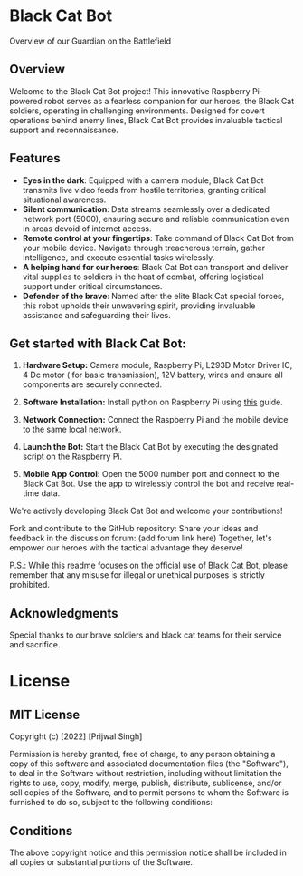 # Black Cat Bot
Overview of our Guardian on the Battlefield

## Overview
Welcome to the Black Cat Bot project! This innovative Raspberry Pi-powered robot serves as a fearless companion for our heroes, the Black Cat soldiers, operating in challenging environments. Designed for covert operations behind enemy lines, Black Cat Bot provides invaluable tactical support and reconnaissance.

## Features

- **Eyes in the dark**: Equipped with a camera module, Black Cat Bot transmits live video feeds from hostile territories, granting critical situational awareness.
- **Silent communication**: Data streams seamlessly over a dedicated network port (5000), ensuring secure and reliable communication even in areas devoid of internet access.
- **Remote control at your fingertips**: Take command of Black Cat Bot from your mobile device. Navigate through treacherous terrain, gather intelligence, and execute essential tasks wirelessly.
- **A helping hand for our heroes**: Black Cat Bot can transport and deliver vital supplies to soldiers in the heat of combat, offering logistical support under critical circumstances.
- **Defender of the brave**: Named after the elite Black Cat special forces, this robot upholds their unwavering spirit, providing invaluable assistance and safeguarding their lives.

## Get started with Black Cat Bot:

1. **Hardware Setup:** Camera module, Raspberry Pi, L293D Motor Driver IC, 4 Dc motor ( for basic transmission), 12V battery, wires and ensure all components are securely connected.

2. **Software Installation:** Install python on Raspberry Pi using [this](https://www.enablegeek.com/tutorial/install-python-on-a-raspberry-pi-step-by-step-guide/) guide.

3. **Network Connection:** Connect the Raspberry Pi and the mobile device to the same local network.

4. **Launch the Bot:** Start the Black Cat Bot by executing the designated script on the Raspberry Pi.

5. **Mobile App Control:** Open the 5000 number port and connect to the Black Cat Bot. Use the app to wirelessly control the bot and receive real-time data.

We're actively developing Black Cat Bot and welcome your contributions!

Fork and contribute to the GitHub repository: 
Share your ideas and feedback in the discussion forum: (add forum link here)
Together, let's empower our heroes with the tactical advantage they deserve!

P.S.: While this readme focuses on the official use of Black Cat Bot, please remember that any misuse for illegal or unethical purposes is strictly prohibited.

## Acknowledgments

Special thanks to our brave soldiers and black cat teams for their service and sacrifice.

# License

## MIT License

Copyright (c) [2022] [Prijwal Singh]

Permission is hereby granted, free of charge, to any person obtaining a copy
of this software and associated documentation files (the "Software"), to deal
in the Software without restriction, including without limitation the rights
to use, copy, modify, merge, publish, distribute, sublicense, and/or sell
copies of the Software, and to permit persons to whom the Software is
furnished to do so, subject to the following conditions:

## Conditions

The above copyright notice and this permission notice shall be included in all
copies or substantial portions of the Software.


